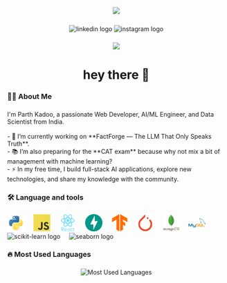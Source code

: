 <div align="center">
  <img height="150" src="https://media.giphy.com/media/M9gbBd9nbDrOTu1Mqx/giphy.gif" />
</div>

###

<div align="center">
  <img src="https://img.shields.io/static/v1?message=LinkedIn&logo=linkedin&label=&color=0077B5&logoColor=white&labelColor=&style=for-the-badge" height="25" alt="linkedin logo" />
  <img src="https://img.shields.io/static/v1?message=Instagram&logo=instagram&label=&color=E4405F&logoColor=white&labelColor=&style=for-the-badge" height="25" alt="instagram logo" />
</div>

###

<div align="center">
  <img src="https://visitor-badge.laobi.icu/badge?page_id=parth7007" />
</div>

###

<h1 align="center">hey there 👋</h1>

###

<h3 align="left">👩‍💻  About Me</h3>

###

<p align="left">
  I'm Parth Kadoo, a passionate Web Developer, AI/ML Engineer, and Data Scientist from India.<br><br>
  - 🔭 I’m currently working on **FactForge — The LLM That Only Speaks Truth**.<br>
  - 📚 I’m also preparing for the **CAT exam** because why not mix a bit of management with machine learning?<br>
  - ⚡ In my free time, I build full-stack AI applications, explore new technologies, and share my knowledge with the community.
</p>

###

<h3 align="left">🛠 Language and tools</h3>

###

<div align="left">
  <img src="https://raw.githubusercontent.com/devicons/devicon/master/icons/python/python-original.svg" height="40" alt="python logo" />
  <img width="12" />
  <img src="https://raw.githubusercontent.com/devicons/devicon/master/icons/javascript/javascript-original.svg" height="40" alt="javascript logo" />
  <img width="12" />
  <img src="https://raw.githubusercontent.com/devicons/devicon/master/icons/react/react-original-wordmark.svg" height="40" alt="react logo" />
  <img width="12" />
  <img src="https://raw.githubusercontent.com/devicons/devicon/master/icons/fastapi/fastapi-original.svg" height="40" alt="fastapi logo" />
  <img width="12" />
  <img src="https://raw.githubusercontent.com/devicons/devicon/master/icons/tensorflow/tensorflow-original.svg" height="40" alt="tensorflow logo" />
  <img width="12" />
  <img src="https://raw.githubusercontent.com/devicons/devicon/master/icons/pytorch/pytorch-original.svg" height="40" alt="pytorch logo" />
  <img width="12" />
  <img src="https://raw.githubusercontent.com/devicons/devicon/master/icons/mongodb/mongodb-original-wordmark.svg" height="40" alt="mongodb logo" />
  <img width="12" />
  <img src="https://raw.githubusercontent.com/devicons/devicon/master/icons/mysql/mysql-original-wordmark.svg" height="40" alt="mysql logo" />
  <img width="12" />
  <img src="https://upload.wikimedia.org/wikipedia/commons/0/05/Scikit_learn_logo_small.svg" height="40" alt="scikit-learn logo" />
  <img width="12" />
  <img src="https://seaborn.pydata.org/_static/logo-wide-lightbg.svg" height="40" alt="seaborn logo" />
</div>

###

<h3 align="left">🔥   Most Used Languages</h3>

###

<div align="center">
  <img src="https://github-readme-stats.vercel.app/api/top-langs?username=parth7007&show_icons=true&locale=en&layout=compact&theme=dark" height="220" alt="Most Used Languages" />
</div>

###
